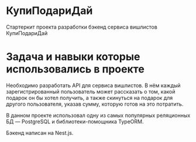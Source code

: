 # КупиПодариДай

Стартеркит проекта разработки бэкенд сервиса вишлистов КупиПодариДай

# Задача и навыки которые использовались в проекте

Необходимо разработать API для сервиса вишлистов. 
В нём каждый зарегистрированный пользователь может рассказать о том, какой подарок он бы хотел получить, а также скинуться на подарок для другого пользователя, указав сумму, которую готов на это потратить.

В данном проекте использовал одну из самых популярных реляционных БД — PostgreSQL и библиотеки-помощника TypeORM.
 
Бэкенд написан на Nest.js.
